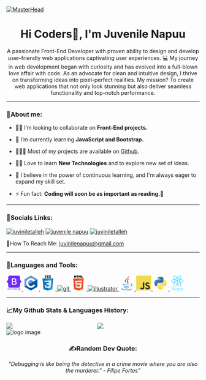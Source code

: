 [![MasterHead](https://www.noritechnology.com/front/img/nori/gif/web-development-Banners.gif)](https://rishavchanda.io)
<h1 align="center">Hi Coders👋, I'm Juvenile Napuu</h1>
<p align="center">A passionate Front-End Developer with proven ability to design and develop user-friendly web applications captivating user experiences. 💻 My journey in web development began with curiosity and has evolved into a full-blown love affair with code.
As an advocate for clean and intuitive design, I thrive on transforming ideas into pixel-perfect realities. My mission? To create web applications that not only look stunning but also deliver seamless functionality and top-notch performance.</p> <hr>

<h3 align="left">🌠About me:</h3>

- 🤝👯 I’m looking to collaborate on **Front-End projects.**

- 🌱 I’m currently learning **JavaScript and Bootstrap.**

- 👨🏻‍💻 Most of my projects are available on <a href="https://github.com/Juvenilenapuu">Github</a>.

- 👨‍💻 Love to learn **New Technologies** and to explore new set of ideas.

- 🌱 I believe in the power of continuous learning, and I'm always eager to expand my skill set. 

- ⚡ Fun fact: **Coding will soon be as important as reading.🙌**
<hr>
<h3 align="left">🤙Socials Links:</h3>
<p align="left">
<a href="https://twitter.com/juviniletalleh" target="blank"><img align="center" src="https://raw.githubusercontent.com/rahuldkjain/github-profile-readme-generator/master/src/images/icons/Social/twitter.svg" alt="juviniletalleh" height="30" width="40" /></a>
<a href="https://linkedin.com/in/juvenile napuu" target="blank"><img align="center" src="https://raw.githubusercontent.com/rahuldkjain/github-profile-readme-generator/master/src/images/icons/Social/linked-in-alt.svg" alt="juvenile napuu" height="30" width="40" /></a>
<a href="https://instagram.com/juviniletalleh" target="blank"><img align="center" src="https://raw.githubusercontent.com/rahuldkjain/github-profile-readme-generator/master/src/images/icons/Social/instagram.svg" alt="juviniletalleh" height="30" width="40" /></a>
<p>📩How To Reach Me: <a href="https://mail.google.com/mail/u/0/#inbox" target="blank">juvinilenapuu@gmail.com</a></p>
</p>
<hr>

<h3 align="left">🚀Languages and Tools:</h3>
<p align="left"> <a href="https://getbootstrap.com" target="_blank" rel="noreferrer"> <img src="https://raw.githubusercontent.com/devicons/devicon/master/icons/bootstrap/bootstrap-plain-wordmark.svg" alt="bootstrap" width="40" height="40"/> </a> <a href="https://www.cprogramming.com/" target="_blank" rel="noreferrer"> <img src="https://raw.githubusercontent.com/devicons/devicon/master/icons/c/c-original.svg" alt="c" width="40" height="40"/> </a> <a href="https://www.w3schools.com/css/" target="_blank" rel="noreferrer"> <img src="https://raw.githubusercontent.com/devicons/devicon/master/icons/css3/css3-original-wordmark.svg" alt="css3" width="40" height="40"/> </a> <a href="https://git-scm.com/" target="_blank" rel="noreferrer"> <img src="https://www.vectorlogo.zone/logos/git-scm/git-scm-icon.svg" alt="git" width="40" height="40"/> </a> <a href="https://www.w3.org/html/" target="_blank" rel="noreferrer"> <img src="https://raw.githubusercontent.com/devicons/devicon/master/icons/html5/html5-original-wordmark.svg" alt="html5" width="40" height="40"/> </a> <a href="https://www.adobe.com/in/products/illustrator.html" target="_blank" rel="noreferrer"> <img src="https://www.vectorlogo.zone/logos/adobe_illustrator/adobe_illustrator-icon.svg" alt="illustrator" width="40" height="40"/> </a> <a href="https://www.java.com" target="_blank" rel="noreferrer"> <img src="https://raw.githubusercontent.com/devicons/devicon/master/icons/java/java-original.svg" alt="java" width="40" height="40"/> </a> <a href="https://developer.mozilla.org/en-US/docs/Web/JavaScript" target="_blank" rel="noreferrer"> <img src="https://raw.githubusercontent.com/devicons/devicon/master/icons/javascript/javascript-original.svg" alt="javascript" width="40" height="40"/> </a> <a href="https://www.python.org" target="_blank" rel="noreferrer"> <img src="https://raw.githubusercontent.com/devicons/devicon/master/icons/python/python-original.svg" alt="python" width="40" height="40"/> </a> <a href="https://reactjs.org/" target="_blank" rel="noreferrer"> <img src="https://raw.githubusercontent.com/devicons/devicon/master/icons/react/react-original-wordmark.svg" alt="react" width="40" height="40"/> </a> </p> <hr>
<h3>📈My Github Stats & Languages History:</h3>
<img align="left" width="47%"  src="https://github-readme-stats.vercel.app/api/top-langs/?username=JuvenileN&layout=compact&theme=dark#gh-dark-mode-only"/>
<img align="left" width="47%" src="https://github-readme-stats.vercel.app/api?username=JuvenileN&show_icons=true&theme=dark#gh-dark-mode-only"/>

![logo image](https://res.cloudinary.com/practicaldev/image/fetch/s--z5X0MXQA--/c_limit%2Cf_auto%2Cfl_progressive%2Cq_66%2Cw_880/https://dev-to-uploads.s3.amazonaws.com/uploads/articles/j8wo9f1mou6g5469671h.gif)

<h3 align="center">✍Random Dev Quote:</h3>
<p align="center"><i>"Debugging is like being the detective in a crime movie where you are also the murderer." - Filipe Fortes"</i></p>
